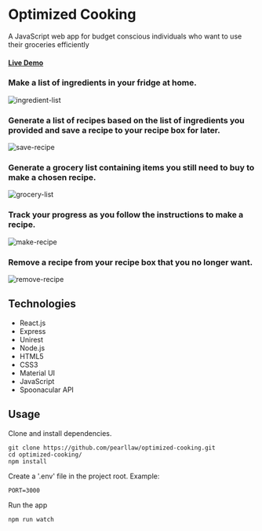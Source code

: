 # Optimized Cooking
A JavaScript web app for budget conscious individuals who want to use their groceries efficiently

#### [Live Demo](...)

### Make a list of ingredients in your fridge at home.
![ingredient-list](https://user-images.githubusercontent.com/35009493/48029886-421b3c00-e104-11e8-8ab6-1570a5b15067.gif)

### Generate a list of recipes based on the list of ingredients you provided and save a recipe to your recipe box for later.
![save-recipe](https://user-images.githubusercontent.com/35009493/48030369-ab4f7f00-e105-11e8-9ff9-2bc73c236170.gif)

### Generate a grocery list containing items you still need to buy to make a chosen recipe.
![grocery-list](https://user-images.githubusercontent.com/35009493/48030261-57449a80-e105-11e8-8490-028027ec63b4.gif)

### Track your progress as you follow the instructions to make a recipe.
![make-recipe](https://user-images.githubusercontent.com/35009493/48030262-57449a80-e105-11e8-87ef-2d14180ef2d5.gif)

### Remove a recipe from your recipe box that you no longer want.
![remove-recipe](https://user-images.githubusercontent.com/35009493/48030263-57449a80-e105-11e8-80eb-f1b8f72918c1.gif)

## Technologies
- React.js
- Express
- Unirest
- Node.js
- HTML5
- CSS3
- Material UI
- JavaScript
- Spoonacular API

## Usage
Clone and install dependencies.
```
git clone https://github.com/pearllaw/optimized-cooking.git
cd optimized-cooking/
npm install
```
Create a '.env' file in the project root. Example:
```
PORT=3000
```
Run the app
```
npm run watch
```
